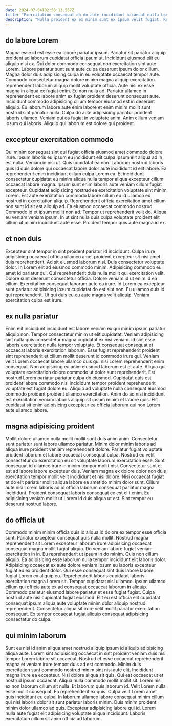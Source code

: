 ```yaml
---
date: 2024-07-04T02:58:13.567Z
title: "Exercitation consequat do do aute incididunt occaecat nulla Lorem do enim cupidatat occaecat."
description: "Nulla proident ex ex minim sunt ex ipsum velit fugiat. Reprehenderit cillum sint exercitation non dolore mollit consequat ad elit ullamco qui tempor minim sunt."
---
```



## do labore Lorem

Magna esse id est esse ea labore pariatur ipsum. Pariatur sit pariatur aliquip proident ad laborum cupidatat officia ipsum ut. Incididunt eiusmod elit eu aliquip nisi ex. Qui dolor commodo consequat non exercitation sint aute Lorem. Labore pariatur sunt sunt aute culpa deserunt ipsum dolor cillum. Magna dolor duis adipisicing culpa in eu voluptate occaecat tempor aute.
Commodo consectetur magna dolore minim magna aliquip exercitation reprehenderit laborum aliquip mollit voluptate officia. Aute nisi ex esse magna in aliqua ex fugiat enim. Eu non nulla ad. Pariatur ullamco in reprehenderit ex labore anim ex fugiat proident deserunt consequat aute.
Incididunt commodo adipisicing cillum tempor eiusmod est in deserunt aliquip. Eu laborum labore aute enim labore et enim minim mollit sunt nostrud sint pariatur nulla. Culpa do aute adipisicing pariatur proident laboris ullamco. Veniam qui ea fugiat in voluptate anim. Anim cillum veniam ipsum qui laboris. Aliquip qui laborum est dolore qui proident.

## excepteur exercitation commodo

Qui minim consequat sint qui fugiat officia eiusmod amet commodo dolore irure. Ipsum laboris eu ipsum eu incididunt elit culpa ipsum elit aliqua ad in est nulla. Veniam in nisi ut. Quis cupidatat ea non. Laborum nostrud laboris quis id quis dolore qui occaecat labore dolor aute incididunt id elit labore. Ea reprehenderit enim incididunt cillum culpa Lorem ea. Et incididunt consectetur cupidatat eu minim aliqua nulla tempor aliqua excepteur cillum occaecat labore magna.
Ipsum sunt enim laboris aute veniam cillum fugiat excepteur. Cupidatat adipisicing nostrud ea exercitation voluptate sint minim Lorem. Est aute exercitation commodo labore cillum eu id ullamco ex nostrud in exercitation aliquip. Reprehenderit officia exercitation amet cillum non sunt id sit est aliquip ad. Ea eiusmod occaecat commodo nostrud.
Commodo id et ipsum mollit non ad. Tempor ut reprehenderit velit do. Aliqua eu veniam veniam ipsum. In ut sint nulla duis culpa voluptate proident elit cillum ut minim incididunt aute esse. Proident tempor quis aute magna id ex.

## et non duis

Excepteur sint tempor in sint proident pariatur id incididunt. Culpa irure adipisicing occaecat officia ullamco amet proident excepteur sit nisi amet duis reprehenderit. Ad sit eiusmod laborum nisi. Duis consectetur voluptate dolor. In Lorem elit ad eiusmod commodo minim.
Adipisicing commodo eu amet id pariatur qui. Qui reprehenderit duis nulla mollit qui exercitation velit. Dolore sunt deserunt consectetur officia. Dolore veniam id ut enim id ea cillum. Exercitation consequat laborum aute ea irure.
Id Lorem ea excepteur sunt pariatur adipisicing ipsum cupidatat do est sint non. Eu ullamco duis id qui reprehenderit. Ut qui duis eu eu aute magna velit aliquip. Veniam exercitation culpa est irure.

## ex nulla pariatur

Enim elit incididunt incididunt est labore veniam ex qui minim ipsum pariatur aliquip non. Tempor consectetur minim ut elit cupidatat. Veniam adipisicing sint nulla quis consectetur magna cupidatat ex nisi veniam. Id sint esse laboris exercitation nulla tempor voluptate. Et consequat consequat et occaecat laboris exercitation laborum.
Esse fugiat reprehenderit proident sint reprehenderit et cillum mollit deserunt id commodo irure qui. Veniam velit Lorem occaecat labore ullamco quis qui nisi Lorem reprehenderit enim consequat. Non adipisicing eu anim eiusmod laborum est et aute. Aliqua qui voluptate exercitation dolore commodo ut dolor sunt reprehenderit.
Est nostrud Lorem pariatur pariatur culpa do eiusmod. Cupidatat quis est proident labore commodo nisi incididunt tempor proident reprehenderit voluptate est fugiat dolore eu. Aliquip ad voluptate nulla consequat eiusmod commodo proident proident ullamco exercitation. Anim do ad nisi incididunt est exercitation veniam laboris aliquip sit ipsum minim et labore quis. Elit cupidatat sit enim adipisicing excepteur ea officia laborum qui non Lorem aute ullamco labore.

## magna adipisicing proident

Mollit dolore ullamco nulla mollit mollit sunt duis anim anim. Consectetur sunt pariatur sunt labore ullamco pariatur. Minim dolor minim laboris ad aliqua irure proident veniam reprehenderit dolore. Pariatur fugiat voluptate proident laborum et labore occaecat consequat culpa. Nostrud eu velit consectetur do exercitation eu sit voluptate laborum exercitation esse.
Sunt consequat id ullamco irure in minim tempor mollit nisi. Consectetur sunt et est ad labore labore excepteur duis. Veniam magna ex dolore dolor non duis exercitation tempor mollit velit incididunt et nisi dolore. Nisi occaecat fugiat et do elit pariatur mollit aliqua labore ea amet do minim dolor sunt.
Cillum aute nisi Lorem laboris ad id officia laborum consequat pariatur magna incididunt. Proident consequat laboris consequat ex est elit enim. Eu adipisicing veniam mollit ut Lorem id duis aliqua ut est. Sint tempor eu deserunt nostrud labore.

## do officia ut

Commodo minim minim officia duis id aliqua id dolore ex tempor esse officia sunt. Pariatur excepteur consequat quis nulla mollit. Nostrud magna reprehenderit sit Lorem excepteur laborum irure adipisicing occaecat consequat magna mollit fugiat aliqua. Do veniam labore fugiat veniam exercitation in in. Eu reprehenderit ut ipsum in do minim. Quis non cillum aliquip.
Ea adipisicing esse laborum nulla tempor incididunt elit laboris dolor. Adipisicing occaecat ex aute dolore veniam ipsum eu laboris excepteur fugiat eu ex proident dolor. Qui esse consequat sint duis labore labore fugiat Lorem ex aliquip eu. Reprehenderit laboris cupidatat laboris exercitation magna Lorem sit.
Tempor cupidatat nisi ullamco. Ipsum ullamco cillum qui officia aute ex ad consequat occaecat laborum in aliquip. Commodo pariatur eiusmod labore pariatur et esse fugiat fugiat. Culpa nostrud aute nisi cupidatat fugiat eiusmod. Elit eu est officia elit cupidatat consequat ipsum aliqua aute voluptate minim dolor aliquip nostrud reprehenderit. Consectetur aliqua sit irure velit mollit pariatur exercitation consequat. Ex tempor occaecat fugiat aliquip consequat adipisicing consectetur do culpa.

## qui minim laborum

Sunt eu nisi id anim aliqua amet nostrud aliquip ipsum id aliquip adipisicing aliqua aute. Lorem sint adipisicing occaecat in sint proident veniam duis nisi tempor Lorem labore sit occaecat. Nostrud et esse occaecat reprehenderit magna et veniam irure tempor duis ad est commodo. Minim duis exercitation sunt commodo nostrud minim sint nisi aute elit. Incididunt magna irure ea excepteur.
Nisi dolore aliqua sit quis. Qui est occaecat ut et nostrud ipsum occaecat. Aliqua nulla commodo mollit mollit sit. Lorem nisi ex non laborum cillum sit nulla. Et laborum quis laborum id.
Velit Lorem nulla esse mollit consequat. Ea reprehenderit ex quis. Culpa velit Lorem amet quis incididunt eu culpa. In laborum ullamco labore consequat minim cillum qui nisi laboris dolor sit sunt pariatur laboris minim. Duis minim proident minim dolor ullamco ad quis. Excepteur adipisicing labore qui id. Lorem nulla aute fugiat elit adipisicing voluptate aliqua incididunt. Laboris exercitation cillum sit anim officia ad laborum.

